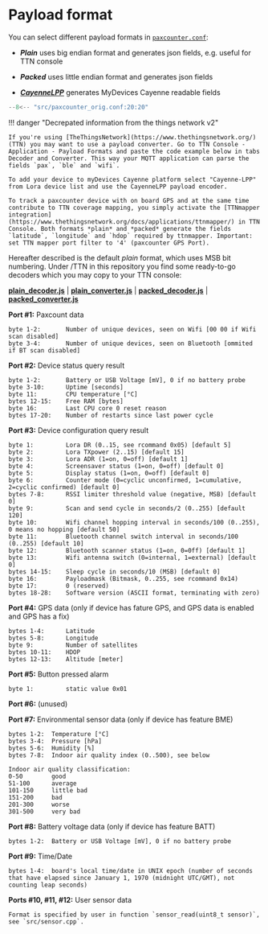 
# Payload format

You can select different payload formats in [`paxcounter.conf`](https://github.com/cyberman54/ESP32-Paxcounter/blob/master/src/paxcounter_orig.conf):

- ***Plain*** uses big endian format and generates json fields, e.g. useful for TTN console

- ***Packed*** uses little endian format and generates json fields

- [***CayenneLPP***](https://developers.mydevices.com/cayenne/docs/lora/#lora-cayenne-low-power-payload-data-types) generates MyDevices Cayenne readable fields


```c linenums="20" title="src/paxcounter_orig.conf"
--8<-- "src/paxcounter_orig.conf:20:20"
```


!!! danger "Decrepated information from the things network v2"

	If you're using [TheThingsNetwork](https://www.thethingsnetwork.org/) (TTN) you may want to use a payload converter. Go to TTN Console - Application - Payload Formats and paste the code example below in tabs Decoder and Converter. This way your MQTT application can parse the fields `pax`, `ble` and `wifi`.

	To add your device to myDevices Cayenne platform select "Cayenne-LPP" from Lora device list and use the CayenneLPP payload encoder.

	To track a paxcounter device with on board GPS and at the same time contribute to TTN coverage mapping, you simply activate the [TTNmapper integration](https://www.thethingsnetwork.org/docs/applications/ttnmapper/) in TTN Console. Both formats *plain* and *packed* generate the fields `latitude`, `longitude` and `hdop` required by ttnmapper. Important: set TTN mapper port filter to '4' (paxcounter GPS Port).


Hereafter described is the default *plain* format, which uses MSB bit numbering. Under /TTN in this repository you find some ready-to-go decoders which you may copy to your TTN console:

[**plain_decoder.js**](https://github.com/cyberman54/ESP32-Paxcounter/blob/master/src/TTN/plain_decoder.js) |
[**plain_converter.js**](https://github.com/cyberman54/ESP32-Paxcounter/blob/master/src/TTN/plain_converter.js) |
[**packed_decoder.js**](https://github.com/cyberman54/ESP32-Paxcounter/blob/master/src/TTN/packed_decoder.js) |
[**packed_converter.js**](https://github.com/cyberman54/ESP32-Paxcounter/blob/master/src/TTN/packed_converter.js)

**Port #1:** Paxcount data

	byte 1-2:		Number of unique devices, seen on Wifi [00 00 if Wifi scan disabled]
	byte 3-4:		Number of unique devices, seen on Bluetooth [ommited if BT scan disabled]

**Port #2:** Device status query result

  	byte 1-2:		Battery or USB Voltage [mV], 0 if no battery probe
	byte 3-10:		Uptime [seconds]
	byte 11: 		CPU temperature [°C]
	bytes 12-15:	Free RAM [bytes]
	byte 16:		Last CPU core 0 reset reason
	bytes 17-20:	Number of restarts since last power cycle

**Port #3:** Device configuration query result

	byte 1:			Lora DR (0..15, see rcommand 0x05) [default 5]
	byte 2:			Lora TXpower (2..15) [default 15]
	byte 3:			Lora ADR (1=on, 0=off) [default 1]
	byte 4:			Screensaver status (1=on, 0=off) [default 0]
	byte 5:			Display status (1=on, 0=off) [default 0]
	byte 6:			Counter mode (0=cyclic unconfirmed, 1=cumulative, 2=cyclic confirmed) [default 0]
	bytes 7-8:		RSSI limiter threshold value (negative, MSB) [default 0]
	byte 9:			Scan and send cycle in seconds/2 (0..255) [default 120]
	byte 10:		Wifi channel hopping interval in seconds/100 (0..255), 0 means no hopping [default 50]
	byte 11:		Bluetooth channel switch interval in seconds/100 (0..255) [default 10]
	byte 12:		Bluetooth scanner status (1=on, 0=0ff) [default 1]
	byte 13:		Wifi antenna switch (0=internal, 1=external) [default 0]
	bytes 14-15:	Sleep cycle in seconds/10 (MSB) [default 0]
	byte 16:		Payloadmask (Bitmask, 0..255, see rcommand 0x14)
	byte 17:		0 (reserved)
	bytes 18-28:	Software version (ASCII format, terminating with zero)


**Port #4:** GPS data (only if device has fature GPS, and GPS data is enabled and GPS has a fix)

	bytes 1-4:		Latitude
	bytes 5-8:		Longitude
	byte 9:			Number of satellites
	bytes 10-11:	HDOP
	bytes 12-13:	Altitude [meter]

**Port #5:** Button pressed alarm

	byte 1:			static value 0x01

**Port #6:** (unused)

**Port #7:** Environmental sensor data (only if device has feature BME)

	bytes 1-2:	Temperature [°C]
	bytes 3-4:	Pressure [hPa]
	bytes 5-6:	Humidity [%]
	bytes 7-8:	Indoor air quality index (0..500), see below

	Indoor air quality classification:
	0-50		good
	51-100		average
	101-150 	little bad
	151-200 	bad
	201-300 	worse
	301-500 	very bad

**Port #8:** Battery voltage data (only if device has feature BATT)

  	bytes 1-2:	Battery or USB Voltage [mV], 0 if no battery probe

**Port #9:** Time/Date

  	bytes 1-4:	board's local time/date in UNIX epoch (number of seconds that have elapsed since January 1, 1970 (midnight UTC/GMT), not counting leap seconds)

**Ports #10, #11, #12:** User sensor data

	Format is specified by user in function `sensor_read(uint8_t sensor)`, see `src/sensor.cpp`.
